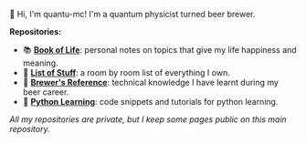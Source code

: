 👋 Hi, I'm quantu-mc! I'm a quantum physicist turned beer brewer.

**Repositories:**
- 📚 [**Book of Life**](https://github.com/quantu-mc/book-of-life): personal notes on topics that give my life happiness and meaning.
- 🏡 [**List of Stuff**](https://github.com/quantu-mc/list-of-stuff): a room by room list of everything I own.
- 🍺 [**Brewer's Reference**](https://github.com/quantu-mc/brewers-reference): technical knowledge I have learnt during my beer career.
- 🐍 [**Python Learning**](https://github.com/quantu-mc/python-learning): code snippets and tutorials for python learning.

*All my repositories are private, but I keep some pages public on this main repository.*
